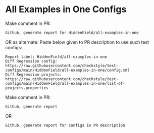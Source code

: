 # All Examples in One Configs
Make comment in PR:
```
Github, generate report for HiddenField/all-examples-in-one
```
OR as alternate:
Paste below given to PR description to use such test configs:
```
Report label: HiddenField/all-examples-in-one
Diff Regression config: https://raw.githubusercontent.com/checkstyle/test-configs/main/HiddenField/all-examples-in-one/config.xml
Diff Regression projects: https://raw.githubusercontent.com/checkstyle/test-configs/main/HiddenField/all-examples-in-one/list-of-projects.properties
```
Make comment in PR:
```
Github, generate report
```
OR
```
Github, generate report for configs in PR description
```

